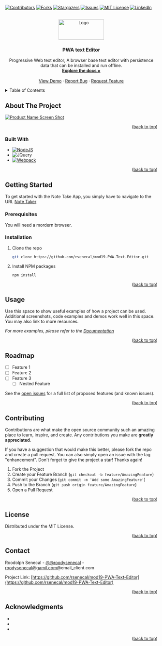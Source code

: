 <!-- Improved compatibility of back to top link: See: https://github.com/othneildrew/Best-README-Template/pull/73 -->
<!-- REPLACE  "mod19-PWA-Text-Editor" with the name of the project on github
		REPLACE: "PWA text Editor" with the literal name of the project
		REPLACE  "Progressive Web text editor, A browser base text editor with persistence data that can be installed and run offline." with a brief description of your project --> 

<a name="readme-top"></a>
[![Contributors][contributors-shield]][contributors-url]
[![Forks][forks-shield]][forks-url]
[![Stargazers][stars-shield]][stars-url]
[![Issues][issues-shield]][issues-url]
[![MIT License][license-shield]][license-url]
[![LinkedIn][linkedin-shield]][linkedin-url]



<!-- PROJECT LOGO -->
<br />
<div align="center">
  <a href="https://github.com/rsenecal/mod19-PWA-Text-Editor">
    <img src="https://user-images.githubusercontent.com/50510/204894029-b345fde6-72d9-426e-b36f-3b8e612ad50e.png" alt="Logo" width="150" height="67">
  </a>


<!-- Project Name -->
<h3 align="center">PWA text Editor</h3>

  <p align="center">
    Progressive Web text editor, A browser base text editor with persistence data that can be installed and run offline.
    <br />
    <a href="https://github.com/rsenecal/mod19-PWA-Text-Editor"><strong>Explore the docs »</strong></a>
    <br />
    <br />
    <a href="https://github.com/rsenecal/mod19-PWA-Text-Editor">View Demo</a>
    ·
    <a href="https://github.com/rsenecal/mod19-PWA-Text-Editor/issues">Report Bug</a>
    ·
    <a href="https://github.com/rsenecal/mod19-PWA-Text-Editor/issues">Request Feature</a>
  </p>
</div>



<!-- TABLE OF CONTENTS -->
<details>
  <summary>Table of Contents</summary>
  <ol>
    <li>
      <a href="#about-the-project">About The Project</a>
      <ul>
        <li><a href="#built-with">Built With</a></li>
      </ul>
    </li>
    <li>
      <a href="#getting-started">Getting Started</a>
      <ul>
        <li><a href="#prerequisites">Prerequisites</a></li>
        <li><a href="#installation">Installation</a></li>
      </ul>
    </li>
    <li><a href="#usage">Usage</a></li>
    <li><a href="#roadmap">Roadmap</a></li>
    <li><a href="#contributing">Contributing</a></li>
    <li><a href="#license">License</a></li>
    <li><a href="#contact">Contact</a></li>
    <li><a href="#acknowledgments">Acknowledgments</a></li>
  </ol>
</details>



<!-- ABOUT THE PROJECT -->
## About The Project

[![Product Name Screen Shot][product-screenshot]](https://example.com)


<p align="right">(<a href="#readme-top">back to top</a>)</p>



### Built With

* [![NodeJS][Node.js]][Node-url]
* [![JQuery][JQuery.com]][JQuery-url]
* [![Webpack][Webpackjs.com]][Webpack-url]

<p align="right">(<a href="#readme-top">back to top</a>)</p>



<!-- GETTING STARTED -->
## Getting Started

To get started with the Note Take App, you simply have to navigate to the URL [Note Taker](https://roody-mod19-PWA-Text-Editor.herokuapp.com/)

### Prerequisites

You will need a mordern browser. 

### Installation

1. Clone the repo
   ```sh
   git clone https://github.com/rsenecal/mod19-PWA-Text-Editor.git
   ```
2. Install NPM packages
   ```sh
   npm install
   ```


<p align="right">(<a href="#readme-top">back to top</a>)</p>

<!-- USAGE EXAMPLES -->
## Usage

Use this space to show useful examples of how a project can be used. Additional screenshots, code examples and demos work well in this space. You may also link to more resources.

_For more examples, please refer to the [Documentation](https://github.com/rsenecal/mod19-PWA-Text-Editor/wiki)_

<p align="right">(<a href="#readme-top">back to top</a>)</p>



<!-- ROADMAP -->
## Roadmap

- [ ] Feature 1
- [ ] Feature 2
- [ ] Feature 3
    - [ ] Nested Feature

See the [open issues](https://github.com/rsenecal/mod19-PWA-Text-Editor/issues) for a full list of proposed features (and known issues).

<p align="right">(<a href="#readme-top">back to top</a>)</p>



<!-- CONTRIBUTING -->
## Contributing

Contributions are what make the open source community such an amazing place to learn, inspire, and create. Any contributions you make are **greatly appreciated**.

If you have a suggestion that would make this better, please fork the repo and create a pull request. You can also simply open an issue with the tag "enhancement".
Don't forget to give the project a star! Thanks again!

1. Fork the Project
2. Create your Feature Branch (`git checkout -b feature/AmazingFeature`)
3. Commit your Changes (`git commit -m 'Add some AmazingFeature'`)
4. Push to the Branch (`git push origin feature/AmazingFeature`)
5. Open a Pull Request

<p align="right">(<a href="#readme-top">back to top</a>)</p>



<!-- LICENSE -->
## License

Distributed under the MIT License. 

<p align="right">(<a href="#readme-top">back to top</a>)</p>



<!-- CONTACT -->
## Contact

Roodolph Senecal - [@@roodysenecal](https://twitter.com/@roodysenecal) - roodysenecal@gamil.com@email_client.com

Project Link: [https://github.com/rsenecal/mod19-PWA-Text-Editor](https://github.com/rsenecal/mod19-PWA-Text-Editor)

<p align="right">(<a href="#readme-top">back to top</a>)</p>



<!-- ACKNOWLEDGMENTS -->
## Acknowledgments

* []()
* []()
* []()

<p align="right">(<a href="#readme-top">back to top</a>)</p>



<!-- MARKDOWN LINKS & IMAGES -->
<!-- https://www.markdownguide.org/basic-syntax/#reference-style-links -->
[contributors-shield]: https://img.shields.io/github/contributors/rsenecal/mod19-PWA-Text-Editor.svg?style=for-the-badge
[contributors-url]: https://github.com/rsenecal/mod19-PWA-Text-Editor/graphs/contributors
[forks-shield]: https://img.shields.io/github/forks/rsenecal/mod19-PWA-Text-Editor.svg?style=for-the-badge
[forks-url]: https://github.com/rsenecal/mod19-PWA-Text-Editor/network/members
[stars-shield]: https://img.shields.io/github/stars/rsenecal/mod19-PWA-Text-Editor.svg?style=for-the-badge
[stars-url]: https://github.com/rsenecal/mod19-PWA-Text-Editor/stargazers
[issues-shield]: https://img.shields.io/github/issues/rsenecal/mod19-PWA-Text-Editor.svg?style=for-the-badge
[issues-url]: https://github.com/rsenecal/mod19-PWA-Text-Editor/issues
[license-shield]: https://img.shields.io/github/license/rsenecal/mod19-PWA-Text-Editor.svg?style=for-the-badge
[license-url]: https://github.com/rsenecal/mod19-PWA-Text-Editor/blob/master/LICENSE.txt
[linkedin-shield]: https://img.shields.io/badge/-LinkedIn-black.svg?style=for-the-badge&logo=linkedin&colorB=555
[linkedin-url]: https://linkedin.com/in/linkedin_username
[product-screenshot]: images/screenshot.png
[Next.js]: https://img.shields.io/badge/next.js-000000?style=for-the-badge&logo=nextdotjs&logoColor=white
[Next-url]: https://nextjs.org/
[Node.js]: https://img.shields.io/badge/NodeJS-NodeJS-green
[Node-url]: https://https://nodejs.org/
[React.js]: https://img.shields.io/badge/React-20232A?style=for-the-badge&logo=react&logoColor=61DAFB
[React-url]: https://reactjs.org/
[Vue.js]: https://img.shields.io/badge/Vue.js-35495E?style=for-the-badge&logo=vuedotjs&logoColor=4FC08D
[Vue-url]: https://vuejs.org/
[Angular.io]: https://img.shields.io/badge/Angular-DD0031?style=for-the-badge&logo=angular&logoColor=white
[Angular-url]: https://angular.io/
[Svelte.dev]: https://img.shields.io/badge/Svelte-4A4A55?style=for-the-badge&logo=svelte&logoColor=FF3E00
[Svelte-url]: https://svelte.dev/
[Laravel.com]: https://img.shields.io/badge/Laravel-FF2D20?style=for-the-badge&logo=laravel&logoColor=white
[Laravel-url]: https://laravel.com
[Bootstrap.com]: https://img.shields.io/badge/Bootstrap-563D7C?style=for-the-badge&logo=bootstrap&logoColor=white
[Bootstrap-url]: https://getbootstrap.com
[JQuery.com]: https://img.shields.io/badge/jQuery-0769AD?style=for-the-badge&logo=jquery&logoColor=white
[JQuery-url]: https://jquery.com 
[Webpack-url]: https://webpack.js.org/
[Webpackjs.com]: https://img.shields.io/badge/webpack-62a8d7?style=for-the-badge&logo=Webpack&logoColor=#8DD6F9

